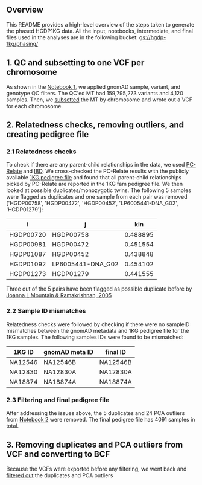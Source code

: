 ## Overview

This README provides a high-level overview of the steps taken to generate the phased HGDP1KG data.
All the input, notebooks, intermediate, and final files used in the analyses are in the following
bucket: [gs://hgdp-1kg/phasing/]()

## 1. QC and subsetting to one VCF per chromosome

As shown in the [Notebook 1](https://nbviewer.org/github/atgu/hgdp_tgp/blob/master/tutorials/nb1.ipynb), we applied gnomAD sample, variant, and genotype QC filters. The QC'ed MT
had 159,795,273 variants and 4,120 samples. Then, we
[subsetted](https://github.com/atgu/hgdp_tgp/tree/master/phasing/prepare_data_phasing.py) the MT
by chromosome and wrote out a VCF for each chromosome.


## 2. Relatedness checks, removing outliers, and creating pedigree file
### 2.1 Relatedness checks
To check if there are any parent-child relationships in the data, we used
[PC-Relate](https://hail.is/docs/0.2/methods/relatedness.html#hail.methods.pc_relate) and
[IBD](https://hail.is/docs/0.2/methods/relatedness.html#hail.methods.identity_by_descent). We cross-checked
the PC-Relate results with the publicly available
[1KG pedigree file](http://ftp.1000genomes.ebi.ac.uk/vol1/ftp/data_collections/1000G_2504_high_coverage/working/1kGP.3202_samples.pedigree_info.txt)
and found that all parent-child relationships picked by PC-Relate are reported in the 1KG fam pedigree file.
We then looked at possible duplicates/monozygotic twins. The following 5 samples were flagged as duplicates
and one sample from each pair was removed ['HGDP00758', 'HGDP00472', 'HGDP00452', 'LP6005441-DNA_G02', 'HGDP01279']:

| i        | j | kin    |
|----------|----------|----------|
| HGDP00720  | HGDP00758 | 0.488895  |
| HGDP00981	 | HGDP00472 | 0.451554  |
| HGDP01087    | HGDP00452 | 0.438848  |
| HGDP01092 | LP6005441-DNA_G02 | 0.454102  |
| HGDP01273    | HGDP01279 | 0.441555  |

Three out of the 5 pairs have been flagged as possible duplicate before by [Joanna L Mountain & Ramakrishnan, 2005](https://www.ncbi.nlm.nih.gov/pmc/articles/PMC3525116/)

### 2.2 Sample ID mismatches
Relatedness checks were followed by checking if there were no sampleID mismatches between the
gnomAD metadata and 1KG pedigree file for the 1KG samples. The following samples IDs were found to be mismatched:

| 1KG ID     | gnomAD meta ID | final ID |
|------------|----------------|----------|
| NA12546  | NA12546B      | NA12546B |
| NA12830	 | NA12830A      | NA12830A |
| NA18874  | NA18874A      | NA18874A |

### 2.3 Filtering and final pedigree file
After addressing the issues above, the 5 duplicates and 24 PCA outliers from
[Notebook 2](https://nbviewer.org/github/atgu/hgdp_tgp/blob/master/tutorials/nb2.ipynb) were
removed. The final pedigree file has 4091 samples in total.

## 3. Removing duplicates and PCA outliers from VCF and converting to BCF
Because the VCFs were exported before any filtering, we went back and
[filtered out](https://github.com/atgu/hgdp_tgp/tree/master/phasing/filter_and_convert_to_bcf.py)
the duplicates and PCA outliers

